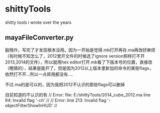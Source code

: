 shittyTools
===========

shitty tools i wrote over the years

mayaFileConverter.py
-----

脑残作，写完了才发现根本没用。因为一开始是觉得.mb打开再存.ma再改好麻烦（有时候不知怎么了，2012里开文件的时候选了ignore version照样打不开2013,2014的文件），所以就用hex editor打开.mb看了下版本号的位置，直接改（瞎猜的），结果是能开了，但是因为2012以上版本里新加的命令的某些flags，依然打不开...所以一点屌用都没有....

不过.ma的是可以的，因为我把2012不认识的那些flags可以删掉

目前知道的不认识的有
// Error: file: E:/shittyTools/2014_cube_2012.ma line 94: Invalid flag '-ch' // 
// Error: line 213: Invalid flag '-objectFilterShowInHUD' // 
